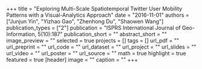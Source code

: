 +++
title = "Exploring Multi-Scale Spatiotemporal Twitter User Mobility Patterns with a Visual-Analytics Approach"
date = "2016-11-01"
authors = ["Junjun Yin", "Yizhao Gao", "Zhenhong Du", "Shaowen Wang"]
publication_types = ["2"]
publication = "ISPRS International Journal of Geo-Information, 5(10):187"
publication_short = ""
abstract_short = ""
image_preview = ""
selected = true
projects = []
tags = []
url_pdf = ""
url_preprint = ""
url_code = ""
url_dataset = ""
url_project = ""
url_slides = ""
url_video = ""
url_poster = ""
url_source = ""
math = true
highlight = true
featured = true
[header]
image = ""
caption = ""
+++